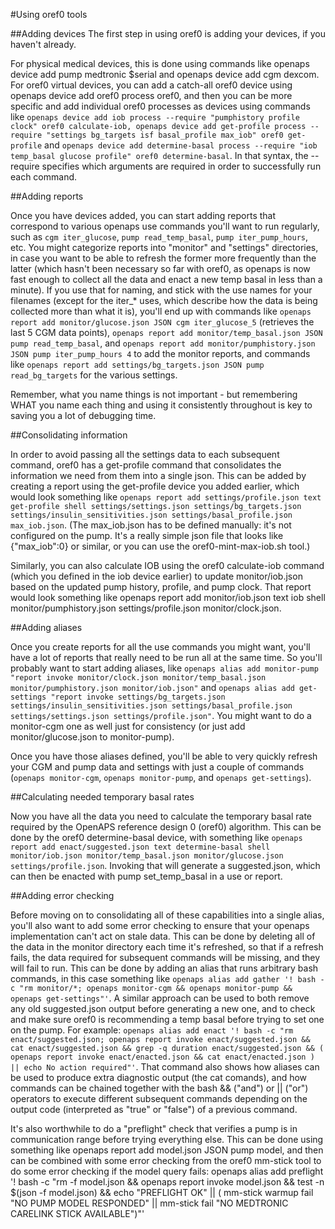 #Using oref0 tools

##Adding devices 
The first step in using oref0 is adding your devices, if you haven't already. 

For physical medical devices, this is done using commands like openaps device add pump medtronic $serial and openaps device add cgm dexcom. For oref0 virtual devices, you can add a catch-all oref0 device using openaps device add oref0 process oref0, and then you can be more specific and add individual oref0 processes as devices using commands like `openaps device add iob process --require "pumphistory profile clock" oref0 calculate-iob, openaps device add get-profile process --require "settings bg_targets isf basal_profile max_iob" oref0 get-profile` and `openaps device add determine-basal process --require "iob temp_basal glucose profile" oref0 determine-basal`. In that syntax, the --require specifies which arguments are required in order to successfully run each command.

##Adding reports

Once you have devices added, you can start adding reports that correspond to various openaps use commands you'll want to run regularly, such as `cgm iter_glucose`, `pump read_temp_basal`, `pump iter_pump_hours`, etc. You might categorize reports into "monitor" and "settings" directories, in case you want to be able to refresh the former more frequently than the latter (which hasn't been necessary so far with oref0, as openaps is now fast enough to collect all the data and enact a new temp basal in less than a minute). If you use that for naming, and stick with the use names for your filenames (except for the iter_* uses, which describe how the data is being collected more than what it is), you'll end up with commands like `openaps report add monitor/glucose.json JSON cgm iter_glucose_5` (retrieves the last 5 CGM data points), `openaps report add monitor/temp_basal.json JSON pump read_temp_basal`, and `openaps report add monitor/pumphistory.json JSON pump iter_pump_hours 4` to add the monitor reports, and commands like `openaps report add settings/bg_targets.json JSON pump read_bg_targets` for the various settings.

Remember, what you name things is not important - but remembering WHAT you name each thing and using it consistently throughout is key to saving you a lot of debugging time.

##Consolidating information

In order to avoid passing all the settings data to each subsequent command, oref0 has a get-profile command that consolidates the information we need from them into a single json. This can be added by creating a report using the get-profile device you added earlier, which would look something like `openaps report add settings/profile.json text get-profile shell settings/settings.json settings/bg_targets.json settings/insulin_sensitivities.json settings/basal_profile.json max_iob.json`. (The max_iob.json has to be defined manually: it's not configured on the pump. It's a really simple json file that looks like {"max_iob":0} or similar, or you can use the oref0-mint-max-iob.sh tool.)

Similarly, you can also calculate IOB using the oref0 calculate-iob command (which you defined in the iob device earlier) to update monitor/iob.json based on the updated pump history, profile, and pump clock. That report would look something like openaps report add monitor/iob.json text iob shell monitor/pumphistory.json settings/profile.json monitor/clock.json.

##Adding aliases

Once you create reports for all the use commands you might want, you'll have a lot of reports that really need to be run all at the same time. So you'll probably want to start adding aliases, like `openaps alias add monitor-pump "report invoke monitor/clock.json monitor/temp_basal.json monitor/pumphistory.json monitor/iob.json"` and `openaps alias add get-settings "report invoke settings/bg_targets.json settings/insulin_sensitivities.json settings/basal_profile.json settings/settings.json settings/profile.json"`. You might want to do a monitor-cgm one as well just for consistency (or just add monitor/glucose.json to monitor-pump).

Once you have those aliases defined, you'll be able to very quickly refresh your CGM and pump data and settings with just a couple of commands (`openaps monitor-cgm`, `openaps monitor-pump`, and `openaps get-settings`).

##Calculating needed temporary basal rates

Now you have all the data you need to calculate the temporary basal rate required by the OpenAPS reference design 0 (oref0) algorithm. This can be done by the oref0 determine-basal device, with something like `openaps report add enact/suggested.json text determine-basal shell monitor/iob.json monitor/temp_basal.json monitor/glucose.json settings/profile.json`. Invoking that will generate a suggested.json, which can then be enacted with pump set_temp_basal in a use or report.

##Adding error checking

Before moving on to consolidating all of these capabilities into a single alias, you'll also want to add some error checking to ensure that your openaps implementation can't act on stale data. This can be done by deleting all of the data in the monitor directory each time it's refreshed, so that if a refresh fails, the data required for subsequent commands will be missing, and they will fail to run. This can be done by adding an alias that runs arbitrary bash commands, in this case something like `openaps alias add gather '! bash -c "rm monitor/*; openaps monitor-cgm && openaps monitor-pump && openaps get-settings"'`. A similar approach can be used to both remove any old suggested.json output before generating a new one, and to check and make sure oref0 is recommending a temp basal before trying to set one on the pump. For example: `openaps alias add enact '! bash -c "rm enact/suggested.json; openaps report invoke enact/suggested.json && cat enact/suggested.json && grep -q duration enact/suggested.json && ( openaps report invoke enact/enacted.json && cat enact/enacted.json ) || echo No action required"'`. That command also shows how aliases can be used to produce extra diagnostic output (the cat comands), and how commands can be chained together with the bash && ("and") or || ("or") operators to execute different subsequent commands depending on the output code (interpreted as "true" or "false") of a previous command.

It's also worthwhile to do a "preflight" check that verifies a pump is in communication range before trying everything else. This can be done using something like openaps report add model.json JSON pump model, and then can be combined with some error checking from the oref0 mm-stick tool to do some error checking if the model query fails: openaps alias add preflight '! bash -c "rm -f model.json && openaps report invoke model.json && test -n $(json -f model.json) && echo \"PREFLIGHT OK\" || ( mm-stick warmup fail \"NO PUMP MODEL RESPONDED\" || mm-stick fail \"NO MEDTRONIC CARELINK STICK AVAILABLE\")"' 
